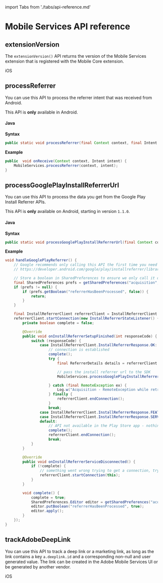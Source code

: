 import Tabs from './tabs/api-reference.md'

# Mobile Services API reference

## extensionVersion

The `extensionVersion()` API returns the version of the Mobile Services extension that is registered with the Mobile Core extension.

<TabsBlock orientation="horizontal" slots="heading, content" repeat="1"/>

<!-- Android

<Tabs query="platform=android&api=extension-version"/>

iOS (AEP 3.x)

<Tabs query="platform=ios-aep&api=extension-version"/> -->

iOS

<Tabs query="platform=ios-acp&api=extension-version"/>

## processReferrer

You can use this API to process the referrer intent that was received from Android.

<InlineAlert variant="warning" slots="text"/>

This API is **only** available in Android.

#### Java

**Syntax**

```java
public static void processReferrer(final Context context, final Intent intent)
```

**Example**

```java
public  void onReceive(Context context, Intent intent) {
    MobileServices.processReferrer(context, intent);
}
```

## processGooglePlayInstallReferrerUrl

You can use this API to process the data you get from the Google Play Install Referrer APIs.

<InlineAlert variant="warning" slots="text"/>

This API is **only** available on Android, starting in version `1.1.0`.

#### Java

**Syntax**

```java
public static void processGooglePlayInstallReferrerUrl(final Context context, final Intent intent)
```

**Example**

```java
void handleGooglePlayReferrer() {
    // Google recommends only calling this API the first time you need it:
    // https://developer.android.com/google/play/installreferrer/library#install-referrer

    // Store a boolean in SharedPreferences to ensure we only call it once.
    final SharedPreferences prefs = getSharedPreferences("acquisition", 0);
    if (prefs != null) {
        if (prefs.getBoolean("referrerHasBeenProcessed", false)) {
            return;
        }
    }

    final InstallReferrerClient referrerClient = InstallReferrerClient.newBuilder(getApplicationContext()).build();
    referrerClient.startConnection(new InstallReferrerStateListener() {
        private boolean complete = false;

        @Override
        public void onInstallReferrerSetupFinished(int responseCode) {
            switch (responseCode) {
                case InstallReferrerClient.InstallReferrerResponse.OK:
                    // connection is established
                    complete();
                    try {
                        final ReferrerDetails details = referrerClient.getInstallReferrer();                        

                        // pass the install referrer url to the SDK
                        MobileServices.processGooglePlayInstallReferrerUrl(details.getInstallReferrer());

                    } catch (final RemoteException ex) {
                        Log.w("Acquisition - RemoteException while retrieving referrer information (%s)", ex.getLocalizedMessage() == null ? "unknown" : ex.getLocalizedMessage());
                    } finally {
                        referrerClient.endConnection();
                    }
                    break;
                case InstallReferrerClient.InstallReferrerResponse.FEATURE_NOT_SUPPORTED:
                case InstallReferrerClient.InstallReferrerResponse.SERVICE_UNAVAILABLE:
                default:
                    // API not available in the Play Store app - nothing to do here
                    complete();
                    referrerClient.endConnection();
                    break;
            }
        }

        @Override
        public void onInstallReferrerServiceDisconnected() {
            if (!complete) {
                // something went wrong trying to get a connection, try again
                referrerClient.startConnection(this);
            }
        }

        void complete() {
            complete = true;
            SharedPreferences.Editor editor = getSharedPreferences("acquisition", 0).edit();
            editor.putBoolean("referrerHasBeenProcessed", true);
            editor.apply();
        }
    });
}
```

## trackAdobeDeepLink

You can use this API to track a deep link or a marketing link, as long as the link contains a key `a.deeplink.id` and a corresponding non-null and user generated value. The link can be created in the Adobe Mobile Services UI or be generated by another vendor.

<TabsBlock orientation="horizontal" slots="heading, content" repeat="1"/>

iOS

<Tabs query="platform=ios-acp&api=track-adobe-deep-link"/>